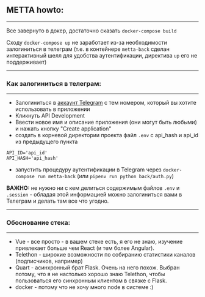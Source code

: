 ## METTA howto:
---
Все завернуто в докер, достаточно сказать `docker-compose build`

Сходу `docker-compose up` не заработает из-за необходимости залогиниться в телеграм (т.е. в контейнере `metta-back` сделан интерактивный шелл для удобства аутентификации, директива `up` его не поддерживает)

---
### Как залогиниться в телеграм:
---

- Залогиниться в [аккаунт Telegram](https://my.telegram.org/) с тем номером, который вы хотите использовать в приложении
- Кликнуть API Development
- Ввести новое имя и описание приложения (они могут быть любыми) и нажать кнопку "Create application"
- создать в корневой директории проекта файл `.env` с api_hash и api_id из предыдущего пункта

```
API_ID='api_id'
API_HASH='api_hash'
```

- запустить процедуру аутентификации в Telegram через  `docker-compose run metta-back` (или `pipenv run python back/auth.py`)

**ВАЖНО:** не нужно ни с кем делиться содержимым файлов `.env` и `.session` - обладая этой информацией можно залогиниться вами в Телеграм и делать там все что угодно.

-----

### Обоснование стека:

---
- Vue - все просто - в вашем стеке есть, я его не знаю, изучение привлекает больше чем React (и тем более Angular).
- Telethon - широкие возможности по собиранию статистики каналов (подписчиков, например)
- Quart - асинхронный брат Flask. Очень на него похож. Выбран потому, что я не настолько хорошо знаю Telethon, чтобы пользоваться его синхронным клиентом в связке с Flask.
- docker - потому что не хочу много node в системе :)
